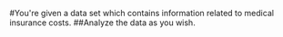 #You're given a data set which contains information related to medical insurance costs. 
##Analyze the data as you wish.
